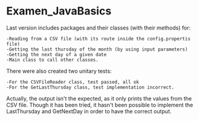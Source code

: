 # Examen_JavaBasics

Last version includes packages and their classes (with their methods) for:
  
 	-Reading from a CSV file (with its route inside the config.propertis file)
 	-Getting the last thursday of the month (by using input parameters)
 	-Getting the next day of a given date
 	-Main class to call other classes.
  
There were also created two unitary tests:

 	-For the CSVFileReader class, test passed, all ok
 	-For the GetLastThursday class, test implementation incorrect.
  
Actually, the output isn't the expected, as it only prints the values from the CSV file. Though it has been 
tried, it hasn't been possible to implement the LastThursday and GetNextDay in order to have the correct output.
  

